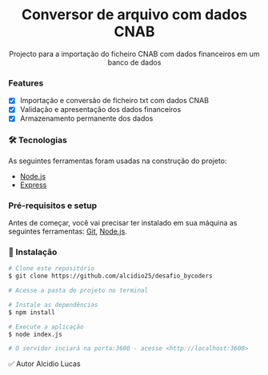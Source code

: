 <h1 align="center">Conversor de arquivo com dados CNAB</h1>
<p align="center">Projecto para a importação do ficheiro CNAB com dados financeiros em um banco de dados </p>

### Features

- [x] Importação e conversão de ficheiro txt com dados CNAB
- [x] Validação e apresentação dos dados financeiros
- [x] Armazenamento permanente dos dados

### 🛠 Tecnologias

As seguintes ferramentas foram usadas na construção do projeto:
- [Node.js](https://nodejs.org/en/)
- [Express](https://expressjs.com/)

### Pré-requisitos e setup

Antes de começar, você vai precisar ter instalado em sua máquina as seguintes ferramentas:
[Git](https://git-scm.com), [Node.js](https://nodejs.org/en/). 

### 🎲 Instalação

```bash
# Clone este repositório
$ git clone https://github.com/alcidio25/desafio_bycoders

# Acesse a pasta do projeto no terminal

# Instale as dependências
$ npm install

# Execute a aplicação
$ node index.js

# O servidor inciará na porta:3600 - acesse <http://localhost:3600>
```

✅ Autor
Alcidio Lucas
